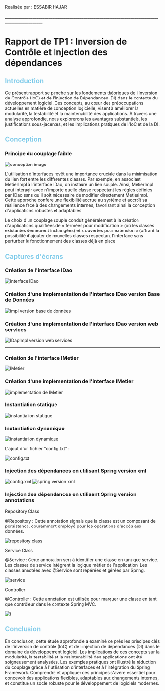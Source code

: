 <p>Realisée par : ESSABIR HAJAR</p>
<p>_________________________________________________________________________________________________
<h1>Rapport de TP1 : Inversion de Contrôle et Injection des dépendances</h1>
<h2 style="color:skyblue">Introduction</h2>
<p>Ce présent rapport se penche sur les fondements théoriques de l'Inversion de Contrôle (IoC) et de l'Injection de Dépendances (DI) dans le contexte du développement logiciel. Ces concepts, au cœur des préoccupations actuelles en matière de conception logicielle, visent à améliorer la modularité, la testabilité et la maintenabilité des applications. À travers une analyse approfondie, nous explorerons les avantages substantiels, les justifications sous-jacentes, et les implications pratiques de l'IoC et de la DI. </p>
<h2 style="color: skyblue">Conception</h2>
<h3>Principe du couplage faible</h3>
<img src="captures/conception.png" alt="conception image">
<p>
L'utilisation d'interfaces revêt une importance cruciale dans la minimisation du lien fort entre les différentes classes. Par exemple, en associant MetierImpl à l'interface IDao, on instaure un lien souple. Ainsi, MetierImpl peut interagir avec n'importe quelle classe respectant les règles définies par IDao sans qu'il soit nécessaire de modifier directement MetierImpl. Cette approche confère une flexibilité accrue au système et accroît sa résilience face à des changements internes, favorisant ainsi la conception d'applications robustes et adaptables.
</p>
<p>
Le choix d'un couplage souple conduit généralement à la création d'applications qualifiées de « fermées pour modification » (où les classes existantes demeurent inchangées) et « ouvertes pour extension » (offrant la possibilité d'ajouter de nouvelles classes respectant l'interface sans perturber le fonctionnement des classes déjà en place
</p>
<h2 style="color: Skyblue">Captures d'écrans</h2>
<h3>Création de l'interface IDao</h3>
<img src="captures/idao.png" alt="interface IDao">
<h3>Création d'une implémentation de l'interface IDao version Base de Données</h3>
<img src="captures/daoimpl.png" alt="impl version base de données">
<h3>Création d'une implémentation de l'interface IDao version web services</h3>
<img src="captures/daoimplV2.png" alt="IDapImpl version web services">
<hr>
<h3>Création de l'interface IMetier</h3>
<img src="captures/imetier.png" alt="IMetier">
<h3>Création d'une implémentation de l'interface IMetier</h3>
<img src="captures/metierimpl.png" alt="implementation de IMetier">
<h3>Instantiation statique</h3>
<img src="captures/Pres1.png" alt="instantiation statique">
<h3>Instantiation dynamique</h3>
<img src="captures/Pres2.png" alt="instantiation dynamique">
<p>L'ajout d'un fichier "config.txt" :</p>
<img src="captures/config_txt.png" alt="config.txt">
<h3>Injection des dépendances en utilisant Spring version xml</h3>
<img src="captures/config_xml.png" alt="config.xml">
<img src="captures/spring_xml.png" alt="spring version xml">
<h3>Injection des dépendances en utilisant Spring version annotations</h3>
<p>Repository Class</p>
<p>@Repository : Cette annotation signale que la classe est un composant de persistance, couramment employé pour les opérations d'accès aux données.</p>
<img src="captures/daoimpl.png" alt="repository class">
<p>Service Class</p>
<p>@Service : Cette annotation sert à identifier une classe en tant que service. Les classes de service intègrent la logique métier de l'application. Les classes annotées avec @Service sont repérées et gérées par Spring.</p>
<img src="captures/metierimpl.png" alt="service">
<p>Controller</p>
<p>@Controller : Cette annotation est utilisée pour marquer une classe en tant que contrôleur dans le contexte Spring MVC.</p>
<img src="captures/spring_annotation.png" alt="i">
<h2 style="color:skyblue">Conclusion</h2>
<p>
En conclusion, cette étude approfondie a examiné de près les principes clés de l'inversion de contrôle (IoC) et de l'injection de dépendances (DI) dans le domaine du développement logiciel. Les implications de ces concepts sur la modularité, la testabilité et la maintenabilité des applications ont été soigneusement analysées. Les exemples pratiques ont illustré la réduction du couplage grâce à l'utilisation d'interfaces et à l'intégration du Spring Framework. Comprendre et appliquer ces principes s'avère essentiel pour concevoir des applications flexibles, adaptables aux changements internes, et constitue un socle robuste pour le développement de logiciels modernes.
</p>